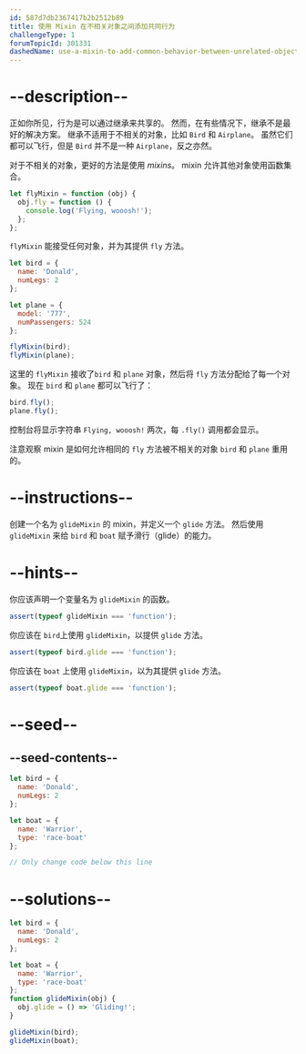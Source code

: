 ```yaml
---
id: 587d7db2367417b2b2512b89
title: 使用 Mixin 在不相关对象之间添加共同行为
challengeType: 1
forumTopicId: 301331
dashedName: use-a-mixin-to-add-common-behavior-between-unrelated-objects
---
```


# --description--

正如你所见，行为是可以通过继承来共享的。 然而，在有些情况下，继承不是最好的解决方案。 继承不适用于不相关的对象，比如 `Bird` 和 `Airplane`。 虽然它们都可以飞行，但是 `Bird` 并不是一种 `Airplane`，反之亦然。

对于不相关的对象，更好的方法是使用 <dfn>mixins</dfn>。 mixin 允许其他对象使用函数集合。

```js
let flyMixin = function (obj) {
  obj.fly = function () {
    console.log('Flying, wooosh!');
  };
};
```

`flyMixin` 能接受任何对象，并为其提供 `fly` 方法。

```js
let bird = {
  name: 'Donald',
  numLegs: 2
};

let plane = {
  model: '777',
  numPassengers: 524
};

flyMixin(bird);
flyMixin(plane);
```

这里的 `flyMixin` 接收了`bird` 和 `plane` 对象，然后将 `fly` 方法分配给了每一个对象。 现在 `bird` 和 `plane` 都可以飞行了：

```js
bird.fly();
plane.fly();
```

控制台将显示字符串 `Flying, wooosh!` 两次，每 `.fly()` 调用都会显示。

注意观察 mixin 是如何允许相同的 `fly` 方法被不相关的对象 `bird` 和 `plane` 重用的。

# --instructions--

创建一个名为 `glideMixin` 的 mixin，并定义一个 `glide` 方法。 然后使用 `glideMixin` 来给 `bird` 和 `boat` 赋予滑行（glide）的能力。

# --hints--

你应该声明一个变量名为 `glideMixin` 的函数。

```js
assert(typeof glideMixin === 'function');
```

你应该在 `bird`上使用 `glideMixin`，以提供 `glide` 方法。

```js
assert(typeof bird.glide === 'function');
```

你应该在 `boat` 上使用 `glideMixin`，以为其提供 `glide` 方法。

```js
assert(typeof boat.glide === 'function');
```

# --seed--

## --seed-contents--

```js
let bird = {
  name: 'Donald',
  numLegs: 2
};

let boat = {
  name: 'Warrior',
  type: 'race-boat'
};

// Only change code below this line
```

# --solutions--

```js
let bird = {
  name: 'Donald',
  numLegs: 2
};

let boat = {
  name: 'Warrior',
  type: 'race-boat'
};
function glideMixin(obj) {
  obj.glide = () => 'Gliding!';
}

glideMixin(bird);
glideMixin(boat);
```

